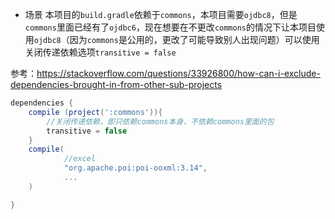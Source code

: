 - 场景
本项目的`build.gradle`依赖于`commons`，本项目需要`ojdbc8`，但是`commons`里面已经有了`ojdbc6`，现在想要在不更改`commons`的情况下让本项目使用`ojdbc8`（因为`commons`是公用的，更改了可能导致别人出现问题）可以使用关闭传递依赖选项`transitive = false`

参考：https://stackoverflow.com/questions/33926800/how-can-i-exclude-dependencies-brought-in-from-other-sub-projects
```groovy
dependencies {
    compile (project(':commons')){
        //关闭传递依赖，即只依赖commons本身，不依赖commons里面的包
        transitive = false
    }
    compile(
            //excel
            "org.apache.poi:poi-ooxml:3.14",
            ...
    )

}
```